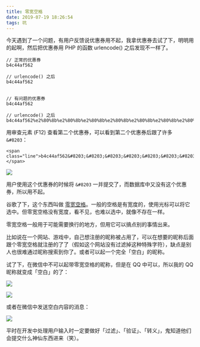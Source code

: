 ```yaml
---
title: 零宽空格
date: 2019-07-19 18:26:54
tags: 坑
---
```


今天遇到了一个问题，有用户反馈说优惠券用不起，我拿优惠券去试了下，明明用的起啊，然后把优惠券用 PHP 的函数 urlencode() 之后发现不一样了。

```
// 正常的优惠券
b4c44af562

// urlencode() 之后
b4c44af562


// 有问题的优惠券
b4c44af562​​​​​​​​​​​​​​

// urlencode() 之后
b4c44af562%e2%80%8b%e2%80%8b%e2%80%8b%e2%80%8b%e2%80%8b%e2%80%8b%e2%80%8b%e2%80%8b%e2%80%8b%e2%80%8b%e2%80%8b%e2%80%8b%e2%80%8b%e2%80%8b
```

用审查元素 (F12) 查看第二个优惠券，可以看到第二个优惠券后跟了许多 `&#8203`：

```
<span class="line">b4c44af562&#8203;&#8203;&#8203;&#8203;&#8203;&#8203;&#8203;&#8203;&#8203;&#8203;&#8203;&#8203;&#8203;&#8203;</span>
```

![](https://s2.ax1x.com/2019/07/19/Zxneu6.png)


用户使用这个优惠券的时候将 `&#8203` 一并提交了，而数据库中又没有这个优惠券，所以用不起。

谷歌了下，这个东西叫做 [零宽空格](https://zh.wikipedia.org/wiki/%E9%9B%B6%E5%AE%BD%E7%A9%BA%E6%A0%BC)。一般的空格是有宽度的，使用光标可以将它选中。但零宽空格没有宽度，看不见，也难以选中，就像不存在一样。

零宽空格一般用于可能需要换行的地方，但用它可以搞点别的事情出来。

比如说在一个网站、游戏中，自己想注册的昵称被占用了，可以在想要的昵称后面跟个零宽空格就注册的了了（假如这个网站没有过滤掉这种特殊字符），缺点是别人也很难通过昵称搜索到你了。或者可以起一个完全「空白」的昵称。

试了下，在微信中不可以起带零宽空格的昵称，但是在 QQ 中可以，所以我的 QQ 昵称就变成「空白」的了：

![](https://s2.ax1x.com/2019/07/19/ZxmBX6.jpg)

![](https://s2.ax1x.com/2019/07/19/Zxmjcq.png)

或者在微信中发送空白内容的消息：

![](https://s2.ax1x.com/2019/07/19/ZxnPN4.jpg)

平时在开发中处理用户输入时一定要做好「过滤」、「验证」、「转义」，鬼知道他们会提交什么神仙东西进来（笑）。